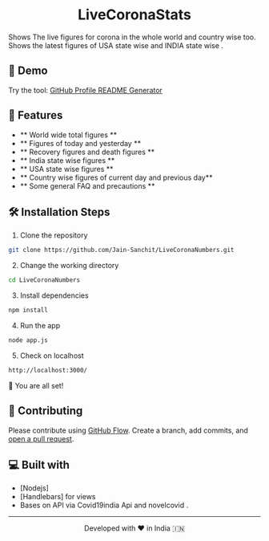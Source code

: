 
 <h1 align="center">
LiveCoronaStats
</h1>


Shows The live figures for corona in the whole world and country wise too.
Shows the latest figures of USA state wise and INDIA state wise .

## 🚀 Demo 
Try the tool: [GitHub Profile README Generator](http://coronacasecount.live/)

## 🧐 Features

- ** World wide total figures ** 
- ** Figures of today and yesterday **
- ** Recovery figures and death figures **
- ** India state wise figures **
- ** USA state wise figures **
- ** Country wise figures of current day and previous day**
- ** Some general FAQ and precautions **


## 🛠️ Installation Steps

1. Clone the repository

```bash
git clone https://github.com/Jain-Sanchit/LiveCoronaNumbers.git
```

2. Change the working directory

```bash
cd LiveCoronaNumbers
```

3. Install dependencies

```bash
npm install
```

4. Run the app

```bash
node app.js
```
5. Check on localhost 

```bash
http://localhost:3000/
```

🌟 You are all set!


## 🍰 Contributing

Please contribute using [GitHub Flow](https://guides.github.com/introduction/flow). Create a branch, add commits, and [open a pull request](https://github.com/Jain-Sanchit/LiveCoronaNumbers/compare).


## 💻 Built with
- [Nodejs]
- [Handlebars] for views
- Bases on API via Covid19india Api and novelcovid .

<hr>
<p align="center">
Developed with ❤️ in India 🇮🇳 
</p>

